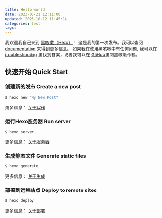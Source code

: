 ```yaml
---
title: Hello world
date: 2023-05-21 12:11:00
updated: 2023-10-12 11:45:14
categories: test
tags: 
---
```

我欢迎我自己来到 [黑咳嗽（Hexo）](https://hexo.io/)！ 这是我的第一次发布。我可以查阅 [documentation](https://hexo.io/docs/) 来得到更多信息。 如果我在使用黑咳嗽中有任何问题, 我可以在 [troubleshooting](https://hexo.io/docs/troubleshooting.html) 里找到答案，或者我可以在 [GitHub](https://github.com/hexojs/hexo/issues)里问黑咳嗽作者。

## 快速开始    Quick Start

### 创建新的发布    Create a new post

``` bash
$ hexo new "My New Post"
```

更多信息： [关于写作](https://hexo.io/zh-cn/docs/writing.html)

### 运行Hexo服务器    Run server

``` bash
$ hexo server
```

更多信息： [关于服务器](https://hexo.io/zh-cn/docs/server.html)

### 生成静态文件    Generate static files

``` bash
$ hexo generate
```

更多信息： [关于生成](https://hexo.io/zh-cn/docs/generating.html)

### 部署到远程站点    Deploy to remote sites

``` bash
$ hexo deploy
```

更多信息： [关于部署](https://hexo.io/zh-cn/docs/one-command-deployment.html)
